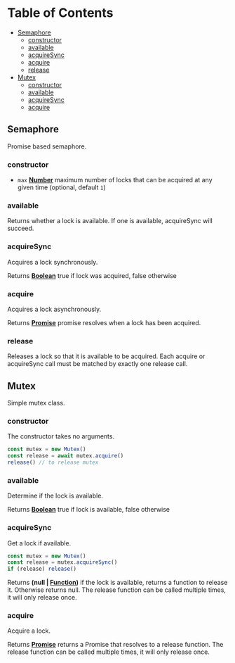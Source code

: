 # Table of Contents

* [Semaphore](#sempahore)
  * [constructor](#constructor)
  * [available](#available)
  * [acquireSync](#acquiresync)
  * [acquire](#acquire)
  * [release](#release)
* [Mutex](#mutex)
  * [constructor](#constructor-1)
  * [available](#available-1)
  * [acquireSync](#acquiresync-1)
  * [acquire](#acquire-1)

## Semaphore

Promise based semaphore.

### constructor

* `max` **[Number][13]** maximum number of locks that can be acquired at any given time (optional, default `1`)

### available

  Returns whether a lock is available. If one is available, acquireSync will succeed.

### acquireSync

Acquires a lock synchronously.

Returns **[Boolean][14]** true if lock was acquired, false otherwise

### acquire

Acquires a lock asynchronously.

Returns **[Promise][15]** promise resolves when a lock has been acquired.

### release

Releases a lock so that it is available to be acquired. Each acquire or acquireSync call must be matched by exactly one release call.

## Mutex

Simple mutex class.

### constructor

The constructor takes no arguments.

```javascript
const mutex = new Mutex()
const release = await mutex.acquire()
release() // to release mutex
```

### available

Determine if the lock is available.

Returns **[Boolean][14]** true if lock is available, false otherwise

### acquireSync

Get a lock if available.

```javascript
const mutex = new Mutex()
const release = mutex.acquireSync()
if (release) release()
```

Returns **(null | [Function][16])** if the lock is available, returns a
function to release it. Otherwise returns null. The release function can
be called multiple times, it will only release once.

### acquire

Acquire a lock.

Returns **[Promise][15]** returns a Promise that resolves to a release function. The release
function can be called multiple times, it will only release once.

[13]: https://developer.mozilla.org/docs/Web/JavaScript/Reference/Global_Objects/Number

[14]: https://developer.mozilla.org/docs/Web/JavaScript/Reference/Global_Objects/Boolean

[15]: https://developer.mozilla.org/docs/Web/JavaScript/Reference/Global_Objects/Promise

[16]: https://developer.mozilla.org/docs/Web/JavaScript/Reference/Statements/function
